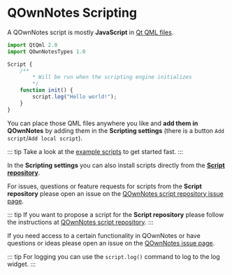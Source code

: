 # QOwnNotes Scripting

A QOwnNotes script is mostly **JavaScript** in [Qt QML files](https://doc.qt.io/qt-5/qtqml-index.html).

```js
import QtQml 2.0
import QOwnNotesTypes 1.0

Script {
    /**
        * Will be run when the scripting engine initializes
        */
    function init() {
        script.log("Hello world!");
    }
}
```

You can place those QML files anywhere you like and **add them in QOwnNotes**
by adding them in the **Scripting settings** (there is a button `Add script`/`Add local script`).

::: tip
Take a look at the [example scripts](https://github.com/pbek/QOwnNotes/blob/main/docs/scripting/examples)
to get started fast.
:::

In the **Scripting settings** you can also install scripts directly from the [**Script repository**](https://github.com/qownnotes/scripts).

For issues, questions or feature requests for scripts from the **Script repository** please open
an issue on the [QOwnNotes script repository issue page](https://github.com/qownnotes/scripts/issues).

::: tip
If you want to propose a script for the **Script repository** please follow the
instructions at [QOwnNotes script repository](https://github.com/qownnotes/scripts).
:::

If you need access to a certain functionality in QOwnNotes or have
questions or ideas please open an issue on the [QOwnNotes issue page](https://github.com/pbek/QOwnNotes/issues).

::: tip
For logging you can use the `script.log()` command to log to the log widget.
:::